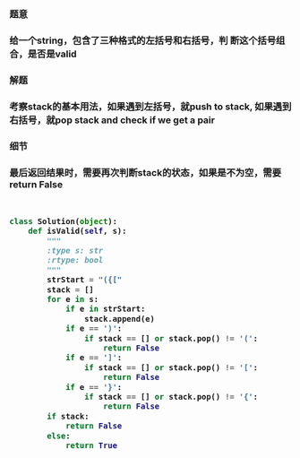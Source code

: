 

<h3>题意<h3>
<p>给一个string，包含了三种格式的左括号和右括号，判 断这个括号组合，是否是valid<p>



<h3>解题<h3>
<p>考察stack的基本用法，如果遇到左括号，就push to stack,
如果遇到右括号，就pop stack and check if we get a pair<p>



<h3>细节<h3>
<p>最后返回结果时，需要再次判断stack的状态，如果是不为空，需要return False<p>

```python


class Solution(object):
    def isValid(self, s):
        """
        :type s: str
        :rtype: bool
        """
        strStart = "({["
        stack = []
        for e in s:
            if e in strStart:
                stack.append(e)
            if e == ')':
                if stack == [] or stack.pop() != '(':
                    return False
            if e == ']':
                if stack == [] or stack.pop() != '[':
                    return False
            if e == '}':
                if stack == [] or stack.pop() != '{':
                    return False
        if stack:
            return False
        else:
            return True
            
            
```
